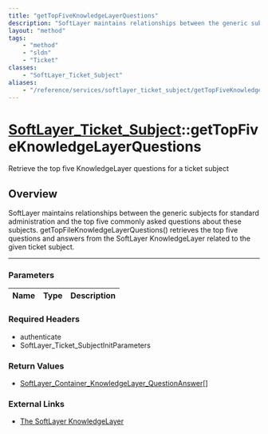 ```yaml
---
title: "getTopFiveKnowledgeLayerQuestions"
description: "SoftLayer maintains relationships between the generic subjects for standard administration and the top five commonly ask... "
layout: "method"
tags:
    - "method"
    - "sldn"
    - "Ticket"
classes:
    - "SoftLayer_Ticket_Subject"
aliases:
    - "/reference/services/softlayer_ticket_subject/getTopFiveKnowledgeLayerQuestions"
---
```

# [SoftLayer_Ticket_Subject](/reference/services/SoftLayer_Ticket_Subject)::getTopFiveKnowledgeLayerQuestions

Retrieve the top five KnowledgeLayer questions for a ticket subject


## Overview 
SoftLayer maintains relationships between the generic subjects for standard administration and the top five commonly asked questions about these subjects. getTopFileKnowledgeLayerQuestions() retrieves the top five questions and answers from the SoftLayer KnowledgeLayer related to the given ticket subject. 

-----

### Parameters 
|Name | Type | Description |
| --- | --- | --- |


### Required Headers
* authenticate
* SoftLayer_Ticket_SubjectInitParameters


### Return Values
* <a href='/reference/datatypes/SoftLayer_Container_KnowledgeLayer_QuestionAnswer'>SoftLayer_Container_KnowledgeLayer_QuestionAnswer[] </a>

### External Links


* [The SoftLayer KnowledgeLayer](http://knowledgelayer.softlayer.com/)





